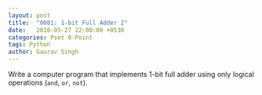 ```yaml
---
layout: post
title:  "0081: 1-bit Full Adder 2"
date:   2018-05-27 22:00:00 +0530
categories: Pset 0-Point
tags: Python
author: Gaurav Singh
---
```


Write a computer program that implements 1-bit full adder using only logical operations (`and`, `or`, `not`).
